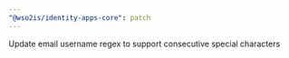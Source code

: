 ```yaml
---
"@wso2is/identity-apps-core": patch
---
```


Update email username regex to support consecutive special characters
